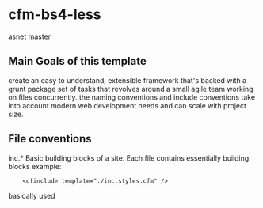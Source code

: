 # cfm-bs4-less
asnet master

## Main Goals of this template
create an easy to understand, extensible framework that's backed with a grunt package set of tasks that revolves around a small agile team working on files concurrently. the naming conventions and include conventions take into account modern web development needs and can scale with project size. 

## File conventions
inc.*
Basic building blocks of a site. Each file contains essentially building blocks
example:
```shell
    <cfinclude template="./inc.styles.cfm" /> 
```
basically used 
